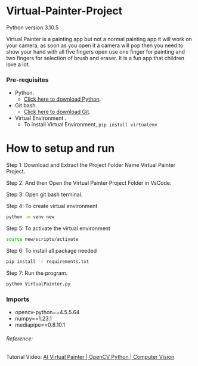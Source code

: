 # Virtual-Painter-Project

Python version 3.10.5

Virtual Painter is a painting app but not a normal painting app it will work on your camera,
as soon as you open it a camera will pop then you need to show your hand with all five fingers 
open use one finger for painting and two fingers for selection of brush and eraser.
It is a fun app that children love a lot.


### Pre-requisites
  * Python.
    - [Click here to download Python](https://www.python.org/downloads).
  * Git bash.
    - [Click here to download Git](https://git-scm.com/downloads).
  * Virtual Environment .
    - To install Virtual Environment, `pip install virtualenv`
  
# How to setup and run  
  Step 1: Download and Extract the Project Folder Name Virtual Painter Project.

  Step 2: And then Open the Virtual Painter Project Folder in VsCode.

  Step 3: Open git bash terminal.

  Step 4: To create virtual environment
  ```bash 
 python -m venv new
  ```
  
  Step 5: To activate the virtual environment
  ```bash 
source new/scripts/activate
  ```
  
  Step 6: To install all package needed
  ```bash 
pip install -r requirements.txt
  ```
  
  Step 7: Run the program.
  ```bash 
python VirtualPainter.py
  ```


### Imports
  * opencv-python==4.5.5.64
  * numpy==1.23.1
  * mediapipe==0.8.10.1

###### Reference:
 Tutorial Video: [AI Virtual Painter | OpenCV Python | Computer Vision](https://www.youtube.com/watch?v=ZiwZaAVbXQo)
